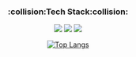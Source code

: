 
<div align=center> 

<h3>:collision:Tech Stack:collision:</h3>

<img src="https://img.shields.io/badge/Kotlin-7F52FF?style=flat&logo=Kotlin&logoColor=white"> <img src="https://img.shields.io/badge/IntelliJ-000000?style=flat&logo=IntelliJ IDEA&logoColor=white"> <img src="https://img.shields.io/badge/Android-3DDC84?style=flat&logo=Android&logoColor=white">


[![Top Langs](https://github-readme-stats.vercel.app/api/top-langs/?username=junhyeongleeee&layout=compact)](https://github.com/junhyeongleeee/github-readme-stats)

</div>
